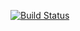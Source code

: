 [![Build Status](https://travis-ci.com/SuDecy99/test2_l.svg?branch=master)](https://travis-ci.com/SuDecy99/test2_l)
 
